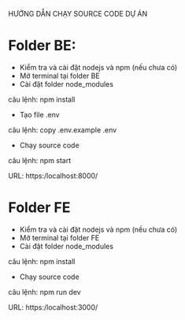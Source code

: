 HƯỚNG DẪN CHẠY SOURCE CODE DỰ ÁN

# Folder BE:

- Kiểm tra và cài đặt nodejs và npm (nếu chưa có)
- Mở terminal tại folder BE
- Cài đặt folder node_modules

câu lệnh: npm install

- Tạo file .env

câu lệnh: copy .env.example .env

- Chạy source code

câu lệnh: npm start

URL: https:/localhost:8000/
 
# Folder FE

- Kiểm tra và cài đặt nodejs và npm (nếu chưa có)
- Mở terminal tại folder FE
- Cài đặt folder node_modules

câu lệnh: npm install

- Chạy source code

câu lệnh: npm run dev

URL: https:/localhost:3000/
